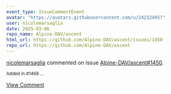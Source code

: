 ```yaml
---
event_type: IssueCommentEvent
avatar: "https://avatars.githubusercontent.com/u/24232495?"
user: nicolemarsaglia
date: 2025-03-06
repo_name: Alpine-DAV/ascent
html_url: https://github.com/Alpine-DAV/ascent/issues/1450
repo_url: https://github.com/Alpine-DAV/ascent
---
```


<a href='https://github.com/nicolemarsaglia' target='_blank'>nicolemarsaglia</a> commented on issue <a href='https://github.com/Alpine-DAV/ascent/issues/1450' target='_blank'>Alpine-DAV/ascent#1450</a>.

<small>Added in #1466 ...</small>

<a href='https://github.com/Alpine-DAV/ascent/issues/1450' target='_blank'>View Comment</a>